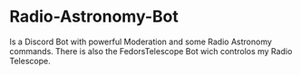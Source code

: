 # Radio-Astronomy-Bot
Is a Discord Bot with powerful Moderation and some Radio Astronomy commands.
There is also the FedorsTelescope Bot wich controlos my Radio Telescope.
